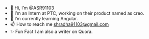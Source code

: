 - 👋 Hi, I’m @ASR91103
- 👀 I’m an Intern at PTC, working on their product named as creo.
- 🌱 I’m currently learning Angular.
- 📫 How to reach me shradha91103@gmail.com
- ✨ Fun Fact I am also a writer on Quora.

<!---
ASR91103/ASR91103 is a ✨ special ✨ repository because its `README.md` (this file) appears on your GitHub profile.
You can click the Preview link to take a look at your changes.
--->
